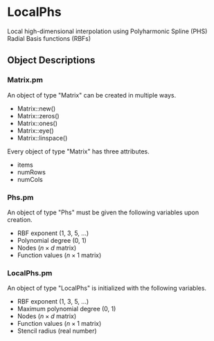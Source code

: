 # LocalPhs
Local high-dimensional interpolation using Polyharmonic Spline (PHS) Radial Basis functions (RBFs)
## Object Descriptions
### Matrix.pm
An object of type "Matrix" can be created in multiple ways.
* Matrix::new()
* Matrix::zeros()
* Matrix::ones()
* Matrix::eye()
* Matrix::linspace()

Every object of type "Matrix" has three attributes.
* items
* numRows
* numCols
### Phs.pm
An object of type "Phs" must be given the following variables upon creation.
* RBF exponent (1, 3, 5, ...)
* Polynomial degree (0, 1)
* Nodes ($n \times d$ matrix)
* Function values ($n \times 1$ matrix)
### LocalPhs.pm
An object of type "LocalPhs" is initialized with the following variables.
* RBF exponent (1, 3, 5, ...)
* Maximum polynomial degree (0, 1)
* Nodes ($n \times d$ matrix)
* Function values ($n \times 1$ matrix)
* Stencil radius (real number)
